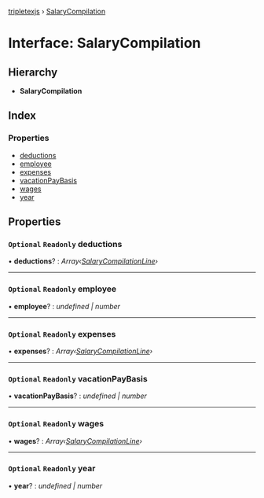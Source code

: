 [tripletexjs](../README.md) › [SalaryCompilation](salarycompilation.md)

# Interface: SalaryCompilation

## Hierarchy

* **SalaryCompilation**

## Index

### Properties

* [deductions](salarycompilation.md#optional-readonly-deductions)
* [employee](salarycompilation.md#optional-readonly-employee)
* [expenses](salarycompilation.md#optional-readonly-expenses)
* [vacationPayBasis](salarycompilation.md#optional-readonly-vacationpaybasis)
* [wages](salarycompilation.md#optional-readonly-wages)
* [year](salarycompilation.md#optional-readonly-year)

## Properties

### `Optional` `Readonly` deductions

• **deductions**? : *Array‹[SalaryCompilationLine](salarycompilationline.md)›*

___

### `Optional` `Readonly` employee

• **employee**? : *undefined | number*

___

### `Optional` `Readonly` expenses

• **expenses**? : *Array‹[SalaryCompilationLine](salarycompilationline.md)›*

___

### `Optional` `Readonly` vacationPayBasis

• **vacationPayBasis**? : *undefined | number*

___

### `Optional` `Readonly` wages

• **wages**? : *Array‹[SalaryCompilationLine](salarycompilationline.md)›*

___

### `Optional` `Readonly` year

• **year**? : *undefined | number*
